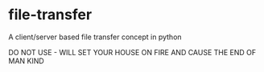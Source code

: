 # file-transfer
A client/server based file transfer concept in python

DO NOT USE - WILL SET YOUR HOUSE ON FIRE AND CAUSE THE END OF MAN KIND

